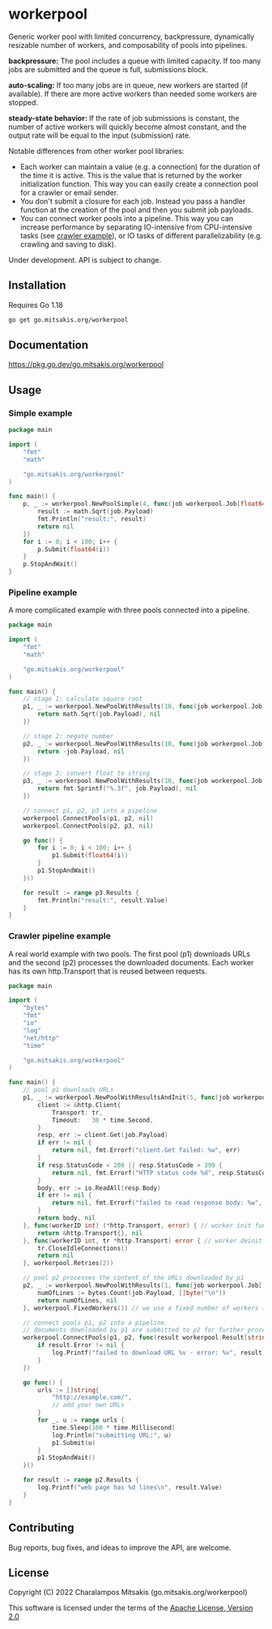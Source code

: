# workerpool

Generic worker pool with limited concurrency, backpressure, dynamically resizable number of workers, and composability of pools into pipelines.

**backpressure:**
The pool includes a queue with limited capacity.
If too many jobs are submitted and the queue is full, submissions block.

**auto-scaling:**
If too many jobs are in queue, new workers are started (if available).
If there are more active workers than needed some workers are stopped.

**steady-state behavior:**
If the rate of job submissions is constant, the number of active workers will quickly become almost constant, and the output rate will be equal to the input (submission) rate.

Notable differences from other worker pool libraries:

- Each worker can maintain a value (e.g. a connection) for the duration of the time it is active.
  This is the value that is returned by the worker initialization function.
  This way you can easily create a connection pool for a crawler or email sender.
- You don't submit a closure for each job. Instead you pass a handler function at the creation of the pool and then you submit job payloads.
- You can connect worker pools into a pipeline. This way you can increase performance by separating IO-intensive from CPU-intensive tasks (see [crawler example](#crawler-pipeline-example)), or IO tasks of different parallelizability (e.g. crawling and saving to disk).

Under development. API is subject to change.

## Installation

Requires Go 1.18

```sh
go get go.mitsakis.org/workerpool
```

## Documentation

<https://pkg.go.dev/go.mitsakis.org/workerpool>

## Usage

### Simple example
```go
package main

import (
	"fmt"
	"math"

	"go.mitsakis.org/workerpool"
)

func main() {
	p, _ := workerpool.NewPoolSimple(4, func(job workerpool.Job[float64], workerID int) error {
		result := math.Sqrt(job.Payload)
		fmt.Println("result:", result)
		return nil
	})
	for i := 0; i < 100; i++ {
		p.Submit(float64(i))
	}
	p.StopAndWait()
}
```

### Pipeline example

A more complicated example with three pools connected into a pipeline.
```go
package main

import (
	"fmt"
	"math"

	"go.mitsakis.org/workerpool"
)

func main() {
	// stage 1: calculate square root
	p1, _ := workerpool.NewPoolWithResults(10, func(job workerpool.Job[float64], workerID int) (float64, error) {
		return math.Sqrt(job.Payload), nil
	})

	// stage 2: negate number
	p2, _ := workerpool.NewPoolWithResults(10, func(job workerpool.Job[float64], workerID int) (float64, error) {
		return -job.Payload, nil
	})

	// stage 3: convert float to string
	p3, _ := workerpool.NewPoolWithResults(10, func(job workerpool.Job[float64], workerID int) (string, error) {
		return fmt.Sprintf("%.3f", job.Payload), nil
	})

	// connect p1, p2, p3 into a pipeline
	workerpool.ConnectPools(p1, p2, nil)
	workerpool.ConnectPools(p2, p3, nil)

	go func() {
		for i := 0; i < 100; i++ {
			p1.Submit(float64(i))
		}
		p1.StopAndWait()
	}()

	for result := range p3.Results {
		fmt.Println("result:", result.Value)
	}
}
```

### Crawler pipeline example

A real world example with two pools.
The first pool (p1) downloads URLs and the second (p2) processes the downloaded documents.
Each worker has its own http.Transport that is reused between requests.
```go
package main

import (
	"bytes"
	"fmt"
	"io"
	"log"
	"net/http"
	"time"

	"go.mitsakis.org/workerpool"
)

func main() {
	// pool p1 downloads URLs
	p1, _ := workerpool.NewPoolWithResultsAndInit(5, func(job workerpool.Job[string], workerID int, tr *http.Transport) ([]byte, error) {
		client := &http.Client{
			Transport: tr,
			Timeout:   30 * time.Second,
		}
		resp, err := client.Get(job.Payload)
		if err != nil {
			return nil, fmt.Errorf("client.Get failed: %w", err)
		}
		if resp.StatusCode < 200 || resp.StatusCode > 399 {
			return nil, fmt.Errorf("HTTP status code %d", resp.StatusCode)
		}
		body, err := io.ReadAll(resp.Body)
		if err != nil {
			return nil, fmt.Errorf("failed to read response body: %w", err)
		}
		return body, nil
	}, func(workerID int) (*http.Transport, error) { // worker init function
		return &http.Transport{}, nil
	}, func(workerID int, tr *http.Transport) error { // worker deinit function
		tr.CloseIdleConnections()
		return nil
	}, workerpool.Retries(2))

	// pool p2 processes the content of the URLs downloaded by p1
	p2, _ := workerpool.NewPoolWithResults(1, func(job workerpool.Job[[]byte], workerID int) (int, error) {
		numOfLines := bytes.Count(job.Payload, []byte("\n"))
		return numOfLines, nil
	}, workerpool.FixedWorkers()) // we use a fixed number of workers (1) because it's a CPU intensive task

	// connect pools p1, p2 into a pipeline.
	// documents downloaded by p1 are submitted to p2 for further processing.
	workerpool.ConnectPools(p1, p2, func(result workerpool.Result[string, []byte]) {
		if result.Error != nil {
			log.Printf("failed to download URL %v - error: %v", result.Job.Payload, result.Error)
		}
	})

	go func() {
		urls := []string{
			"http://example.com/",
			// add your own URLs
		}
		for _, u := range urls {
			time.Sleep(100 * time.Millisecond)
			log.Println("submitting URL:", u)
			p1.Submit(u)
		}
		p1.StopAndWait()
	}()

	for result := range p2.Results {
		log.Printf("web page has %d lines\n", result.Value)
	}
}
```

## Contributing

Bug reports, bug fixes, and ideas to improve the API, are welcome.

## License

Copyright (C) 2022 Charalampos Mitsakis (go.mitsakis.org/workerpool)

This software is licensed under the terms of the [Apache License, Version 2.0](LICENSE)
